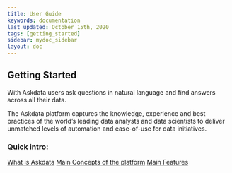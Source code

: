 ```yaml
---
title: User Guide
keywords: documentation
last_updated: October 15th, 2020
tags: [getting_started]
sidebar: mydoc_sidebar
layout: doc
---
```


## Getting Started

With Askdata users ask questions in natural language and find answers across all their data.

The Askdata platform captures the knowledge, experience and best practices of the world’s leading data analysts and data scientists to deliver unmatched levels of automation and ease-of-use for data initiatives.

### Quick intro:

[What is Askdata](what-is-an-askdata-agent)
[Main Concepts of the platform](main-concepts)
[Main Features](main-features-of-the-askdata-platform)
